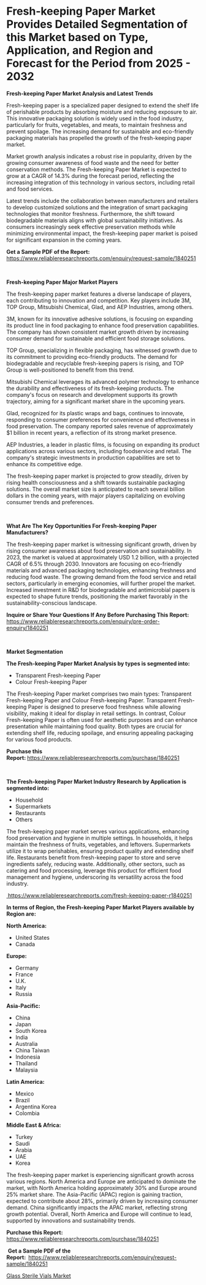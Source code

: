 <p><h1>Fresh-keeping Paper Market Provides Detailed Segmentation of this Market based on Type, Application, and Region and Forecast for the Period from 2025 - 2032</h1></p><p><strong>Fresh-keeping Paper Market Analysis and Latest Trends</strong></p>
<p><p>Fresh-keeping paper is a specialized paper designed to extend the shelf life of perishable products by absorbing moisture and reducing exposure to air. This innovative packaging solution is widely used in the food industry, particularly for fruits, vegetables, and meats, to maintain freshness and prevent spoilage. The increasing demand for sustainable and eco-friendly packaging materials has propelled the growth of the fresh-keeping paper market.</p><p>Market growth analysis indicates a robust rise in popularity, driven by the growing consumer awareness of food waste and the need for better conservation methods. The Fresh-keeping Paper Market is expected to grow at a CAGR of 14.3% during the forecast period, reflecting the increasing integration of this technology in various sectors, including retail and food services. </p><p>Latest trends include the collaboration between manufacturers and retailers to develop customized solutions and the integration of smart packaging technologies that monitor freshness. Furthermore, the shift toward biodegradable materials aligns with global sustainability initiatives. As consumers increasingly seek effective preservation methods while minimizing environmental impact, the fresh-keeping paper market is poised for significant expansion in the coming years.</p></p>
<p><strong>Get a Sample PDF of the Report:&nbsp;</strong> <a href="https://www.reliableresearchreports.com/enquiry/request-sample/1840251?utm_campaign=2954&utm_medium=2&utm_source=Github&utm_content=ia&utm_term=08032025&utm_id=fresh-keeping-paper">https://www.reliableresearchreports.com/enquiry/request-sample/1840251</a></p>
<p>&nbsp;</p>
<p><strong>Fresh-keeping Paper Major Market Players</strong></p>
<p><p>The fresh-keeping paper market features a diverse landscape of players, each contributing to innovation and competition. Key players include 3M, TOP Group, Mitsubishi Chemical, Glad, and AEP Industries, among others. </p><p>3M, known for its innovative adhesive solutions, is focusing on expanding its product line in food packaging to enhance food preservation capabilities. The company has shown consistent market growth driven by increasing consumer demand for sustainable and efficient food storage solutions. </p><p>TOP Group, specializing in flexible packaging, has witnessed growth due to its commitment to providing eco-friendly products. The demand for biodegradable and recyclable fresh-keeping papers is rising, and TOP Group is well-positioned to benefit from this trend.</p><p>Mitsubishi Chemical leverages its advanced polymer technology to enhance the durability and effectiveness of its fresh-keeping products. The company's focus on research and development supports its growth trajectory, aiming for a significant market share in the upcoming years.</p><p>Glad, recognized for its plastic wraps and bags, continues to innovate, responding to consumer preferences for convenience and effectiveness in food preservation. The company reported sales revenue of approximately $1 billion in recent years, a reflection of its strong market presence.</p><p>AEP Industries, a leader in plastic films, is focusing on expanding its product applications across various sectors, including foodservice and retail. The company's strategic investments in production capabilities are set to enhance its competitive edge.</p><p>The fresh-keeping paper market is projected to grow steadily, driven by rising health consciousness and a shift towards sustainable packaging solutions. The overall market size is anticipated to reach several billion dollars in the coming years, with major players capitalizing on evolving consumer trends and preferences.</p></p>
<p>&nbsp;</p>
<p><strong>What Are The Key Opportunities For Fresh-keeping Paper Manufacturers?</strong></p>
<p><p>The fresh-keeping paper market is witnessing significant growth, driven by rising consumer awareness about food preservation and sustainability. In 2023, the market is valued at approximately USD 1.2 billion, with a projected CAGR of 6.5% through 2030. Innovators are focusing on eco-friendly materials and advanced packaging technologies, enhancing freshness and reducing food waste. The growing demand from the food service and retail sectors, particularly in emerging economies, will further propel the market. Increased investment in R&D for biodegradable and antimicrobial papers is expected to shape future trends, positioning the market favorably in the sustainability-conscious landscape.</p></p>
<p><strong>Inquire or Share Your Questions If Any Before Purchasing This Report:</strong> <a href="https://www.reliableresearchreports.com/enquiry/pre-order-enquiry/1840251?utm_campaign=2954&utm_medium=2&utm_source=Github&utm_content=ia&utm_term=08032025&utm_id=fresh-keeping-paper">https://www.reliableresearchreports.com/enquiry/pre-order-enquiry/1840251</a></p>
<p>&nbsp;</p>
<p><strong>Market Segmentation</strong></p>
<p><strong>The Fresh-keeping Paper Market Analysis by types is segmented into:</strong></p>
<p><ul><li>Transparent Fresh-keeping Paper</li><li>Colour Fresh-keeping Paper</li></ul></p>
<p><p>The Fresh-keeping Paper market comprises two main types: Transparent Fresh-keeping Paper and Colour Fresh-keeping Paper. Transparent Fresh-keeping Paper is designed to preserve food freshness while allowing visibility, making it ideal for display in retail settings. In contrast, Colour Fresh-keeping Paper is often used for aesthetic purposes and can enhance presentation while maintaining food quality. Both types are crucial for extending shelf life, reducing spoilage, and ensuring appealing packaging for various food products.</p></p>
<p><strong>Purchase this Report:&nbsp;</strong><a href="https://www.reliableresearchreports.com/purchase/1840251?utm_campaign=2954&utm_medium=2&utm_source=Github&utm_content=ia&utm_term=08032025&utm_id=fresh-keeping-paper">https://www.reliableresearchreports.com/purchase/1840251</a></p>
<p>&nbsp;</p>
<p><strong>The Fresh-keeping Paper Market Industry Research by Application is segmented into:</strong></p>
<p><ul><li>Household</li><li>Supermarkets</li><li>Restaurants</li><li>Others</li></ul></p>
<p><p>The fresh-keeping paper market serves various applications, enhancing food preservation and hygiene in multiple settings. In households, it helps maintain the freshness of fruits, vegetables, and leftovers. Supermarkets utilize it to wrap perishables, ensuring product quality and extending shelf life. Restaurants benefit from fresh-keeping paper to store and serve ingredients safely, reducing waste. Additionally, other sectors, such as catering and food processing, leverage this product for efficient food management and hygiene, underscoring its versatility across the food industry.</p></p>
<p><a href="https://www.reliableresearchreports.com/fresh-keeping-paper-r1840251?utm_campaign=2954&utm_medium=2&utm_source=Github&utm_content=ia&utm_term=08032025&utm_id=fresh-keeping-paper">&nbsp;https://www.reliableresearchreports.com/fresh-keeping-paper-r1840251</a></p>
<p><strong>In terms of Region, the Fresh-keeping Paper Market Players available by Region are:</strong></p>
<p>
    <p> <strong> North America: </strong>
        <ul>
            <li>United States</li>
            <li>Canada</li>
        </ul>
        </p> 
    <p> <strong> Europe: </strong>
        <ul>
            <li>Germany</li>
            <li>France</li>
            <li>U.K.</li>
            <li>Italy</li>
            <li>Russia</li>
        </ul>
        </p> 
    <p> <strong> Asia-Pacific: </strong>
        <ul>
            <li>China</li>
            <li>Japan</li>
            <li>South Korea</li>
            <li>India</li>
            <li>Australia</li>
            <li>China Taiwan</li>
            <li>Indonesia</li>
            <li>Thailand</li>
            <li>Malaysia</li>
        </ul>
        </p> 
    <p> <strong> Latin America: </strong>
        <ul>
            <li>Mexico</li>
            <li>Brazil</li>
            <li>Argentina Korea</li>
            <li>Colombia</li>
        </ul>
        </p> 
    <p> <strong> Middle East & Africa: </strong>
        <ul>
            <li>Turkey</li>
            <li>Saudi</li>
            <li>Arabia</li>
            <li>UAE</li>
            <li>Korea</li>
        </ul>
    </p>
    </p>
<p><p>The fresh-keeping paper market is experiencing significant growth across various regions. North America and Europe are anticipated to dominate the market, with North America holding approximately 30% and Europe around 25% market share. The Asia-Pacific (APAC) region is gaining traction, expected to contribute about 28%, primarily driven by increasing consumer demand. China significantly impacts the APAC market, reflecting strong growth potential. Overall, North America and Europe will continue to lead, supported by innovations and sustainability trends.</p></p>
<p><strong>Purchase this Report: </strong><a href="https://www.reliableresearchreports.com/purchase/1840251?utm_campaign=2954&utm_medium=2&utm_source=Github&utm_content=ia&utm_term=08032025&utm_id=fresh-keeping-paper">https://www.reliableresearchreports.com/purchase/1840251</a></p>
<p>&nbsp;<strong>Get a Sample PDF of the Report:&nbsp;&nbsp;</strong><a href="https://www.reliableresearchreports.com/enquiry/request-sample/1840251?utm_campaign=2954&utm_medium=2&utm_source=Github&utm_content=ia&utm_term=08032025&utm_id=fresh-keeping-paper">https://www.reliableresearchreports.com/enquiry/request-sample/1840251</a></p>
<p><strong></strong></p>
<p><p><a href="https://github.com/berbelsagwan/Market-Research-Report-List-1/blob/main/glass-sterile-vials-market.md?utm_campaign=2954&utm_medium=2&utm_source=Github&utm_content=ia&utm_term=08032025&utm_id=fresh-keeping-paper">Glass Sterile Vials Market</a></p></p>
